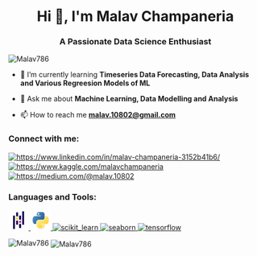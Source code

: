 <h1 align="center">Hi 👋, I'm Malav Champaneria</h1>
<h3 align="center">A Passionate Data Science Enthusiast</h3>

<p align="left"> <img src="https://komarev.com/ghpvc/?username=Malav786&label=Profile%20views&color=0e75b6&style=flat" alt="Malav786" /> </p>

- 🌱 I’m currently learning **Timeseries Data Forecasting, Data Analysis and Various Regreesion Models of ML**

- 💬 Ask me about **Machine Learning, Data Modelling and Analysis**

- 📫 How to reach me **malav.10802@gmail.com**

<h3 align="left">Connect with me:</h3>
<p align="left">
<a href="https://www.linkedin.com/in/malav-champaneria-3152b41b6/" target="blank"><img align="center" src="https://raw.githubusercontent.com/rahuldkjain/github-profile-readme-generator/master/src/images/icons/Social/linked-in-alt.svg" alt="https://www.linkedin.com/in/malav-champaneria-3152b41b6/" height="30" width="40" /></a>
<a href="https://www.kaggle.com/malavchampaneria" target="blank"><img align="center" src="https://raw.githubusercontent.com/rahuldkjain/github-profile-readme-generator/master/src/images/icons/Social/kaggle.svg" alt="https://www.kaggle.com/malavchampaneria" height="30" width="40" /></a>
<a href="https://medium.com/@malav.10802" target="blank"><img align="center" src="https://raw.githubusercontent.com/rahuldkjain/github-profile-readme-generator/master/src/images/icons/Social/medium.svg" alt="https://medium.com/@malav.10802" height="30" width="40" /></a>
</p>

<h3 align="left">Languages and Tools:</h3>
<a href="https://pandas.pydata.org/" target="_blank" rel="noreferrer"> <img src="https://raw.githubusercontent.com/devicons/devicon/2ae2a900d2f041da66e950e4d48052658d850630/icons/pandas/pandas-original.svg" alt="pandas" width="40" height="40"/> </a> <a href="https://www.python.org" target="_blank" rel="noreferrer"> <img src="https://raw.githubusercontent.com/devicons/devicon/master/icons/python/python-original.svg" alt="python" width="40" height="40"/> </a> <a href="https://scikit-learn.org/" target="_blank" rel="noreferrer"> <img src="https://upload.wikimedia.org/wikipedia/commons/0/05/Scikit_learn_logo_small.svg" alt="scikit_learn" width="40" height="40"/> </a> <a href="https://seaborn.pydata.org/" target="_blank" rel="noreferrer"> <img src="https://seaborn.pydata.org/_images/logo-mark-lightbg.svg" alt="seaborn" width="40" height="40"/> </a> <a href="https://www.tensorflow.org" target="_blank" rel="noreferrer"> <img src="https://www.vectorlogo.zone/logos/tensorflow/tensorflow-icon.svg" alt="tensorflow" width="40" height="40"/> </a> </p>

<p><img align="left" src="https://github-readme-stats.vercel.app/api/top-langs?username=Malav786&show_icons=true&locale=en&layout=compact" alt="Malav786" /></p>

<p>&nbsp;<img align="center" src="https://github-readme-stats.vercel.app/api?username=Malav786&show_icons=true&locale=en" alt="Malav786" /></p>
